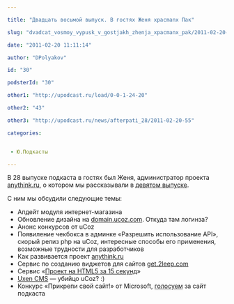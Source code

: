 ```yaml
---

title: "Двадцать восьмой выпуск. В гостях Женя xpacmanx Пак"

slug: "dvadcat_vosmoy_vypusk_v_gostjakh_zhenja_xpacmanx_pak/2011-02-20-30"

date: "2011-02-20 11:11:14"

author: "DPolyakov"

id: "30"

podsterId: "30"

other1: "http://upodcast.ru/load/0-0-1-24-20"

other2: "43"

other3: "http://upodcast.ru/news/afterpati_28/2011-02-20-55"

categories:


 - Ю.Подкасты

---
```

В 28 выпуске подкаста в гостях был Женя, администратор проекта [anythink.ru](http://anythink.ru "http://anythink.ru"), о котором мы рассказывали в [девятом выпуске](http://upodcast.ru/news/devjatyj_vypusk_v_gostjakh_anythink_ru/2010-06-14-11).

С ним мы обсудили следующие темы:

*   Апдейт модуля интернет-магазина
*   Обновление дизайна на [domain.ucoz.com](https://domain.ucoz.com "https://domain.ucoz.com"). Откуда там логинза?
*   Анонс конкурсов от uCoz
*   Появиление чекбокса в админке «Разрешить использование API», скорый релиз php на uCoz, интересные способы его применения, возможные трудности для разработчиков
*   Как развивается проект [anythink.ru](http://anythink.ru "http://anythink.ru")
*   Сервис по созданию виджетов для сайтов [get.2leep.com](http://get.2leep.com "http://get.2leep.com")
*   Сервис «[Проект на HTML5 за 15 секунд](http://initializr.com/ "http://initializr.com/")»
*   [Uxen CMS](http://uxen.ru/ "http://uxen.ru/") — убийцо uCoz? :)
*   Конкурс «Прикрепи свой сайт!» от Microsoft, [голосуем](http://pinnedsite.cloudapp.net/Vote/44438a0d-c1a3-4f75-a3b0-6d731e944932 "http://pinnedsite.cloudapp.net/Vote/44438a0d-c1a3-4f75-a3b0-6d731e944932") за сайт подкаста